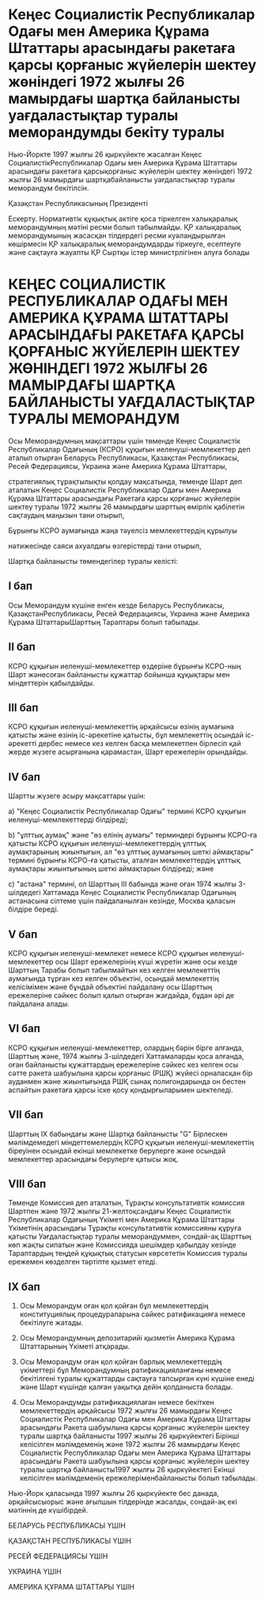 # Кеңес Социалистік Республикалар Одағы мен Америка Құрама Штаттары арасындағы ракетаға қарсы қорғаныс жүйелерін шектеу жөніндегі 1972 жылғы 26 мамырдағы шартқа байланысты уағдаластықтар туралы меморандумды бекіту туралы

Нью-Йоркте 1997 жылғы 26 қыркүйекте жасалған Кеңес СоциалистікРеспубликалар Одағы мен Америка Құрама Штаттары арасындағы ракетаға қарсықорғаныс жүйелерін шектеу жөніндегі 1972 жылғы 26 мамырдағы шартқабайланысты уағдаластықтар туралы меморандум бекітілсін.

Қазақстан Республикасының Президенті

Ескерту. Нормативтік құқықтық актіге қоса тіркелген халықаралық меморандумның мәтіні ресми болып табылмайды. ҚР халықаралық меморандумының жасасқан тілдердегі ресми куәландырылған көшірмесін ҚР халықаралық меморандумдарды тіркеуге, есептеуге және сақтауға жауапты ҚР Сыртқы істер министрлігінен алуға болады

# КЕҢЕС СОЦИАЛИСТIК РЕСПУБЛИКАЛАР ОДАҒЫ МЕН АМЕРИКА ҚҰРАМА ШТАТТАРЫ АРАСЫНДАҒЫ РАКЕТАҒА ҚАРСЫ ҚОРҒАНЫС ЖҮЙЕЛЕРIН ШЕКТЕУ ЖӨНIНДЕГI 1972 ЖЫЛҒЫ 26 МАМЫРДАҒЫ ШАРТҚА БАЙЛАНЫСТЫ УАҒДАЛАСТЫҚТАР ТУРАЛЫ МЕМОРАНДУМ

Осы Меморандумның мақсаттары үшiн төменде Кеңес Социалистiк Республикалар Одағының (КСРО) құқығын иеленушi-мемлекеттер деп аталып отырған Беларусь Республикасы, Қазақстан Республикасы, Ресей Федерациясы, Украина және Америка Құрама Штаттары,

стратегиялық тұрақтылықты қолдау мақсатында, төменде Шарт деп аталатын Кеңес Социалистiк Республикалар Одағы мен Америка Құрама Штаттары арасындағы Ракетаға қарсы қорғаныс жүйелерiн шектеу туралы 1972 жылғы 26 мамырдағы шарттың өмiрлiк қабiлетiн сақтаудың маңызын тани отырып,

Бұрынғы КСРО аумағында жаңа тәуелсiз мемлекеттердiң құрылуы

нәтижесiнде саяси ахуалдағы өзгерiстердi тани отырып,

Шартқа байланысты төмендегiлер туралы келiстi:

## І бап

Осы Меморандум күшiне енген кезде Беларусь Республикасы, ҚазақстанРеспубликасы, Ресей Федерациясы, Украина және Америка Құрама ШтаттарыШарттың Тараптары болып табылады.

## ІІ бап

КСРО құқығын иеленушi-мемлекеттер өздерiне бұрынғы КСРО-ның Шарт жәнесоған байланысты құжаттар бойынша құқықтары мен мiндеттерiн қабылдайды.

## IIІ бап

КСРО құқығын иеленушi-мемлекеттiң әрқайсысы өзiнiң аумағына қатысты және өзiнiң iс-әрекетiне қатысты, бұл мемлекеттiң осындай iс-әрекеттi дербес немесе кез келген басқа мемлекетпен бiрлесiп қай жерде жүзеге асырғанына қарамастан, Шарт ережелерiн орындайды.

## ІV бап

Шартты жүзеге асыру мақсаттары үшiн:

а) "Кеңес Социалистiк Республикалар Одағы" терминi КСРО құқығын иеленушi-мемлекеттердi бiлдiредi;

b) "ұлттық аумақ" және "өз елiнiң аумағы" терминдерi бұрынғы КСРО-ға қатысты КСРО құқығын иеленушi-мемлекеттердiң ұлттық аумақтарының жиынтығын, ал "өз ұлттық аумағының шеткi аймақтары" терминi бұрынғы КСРО-ға қатысты, аталған мемлекеттердiң ұлттық аумақтары жиынтығының шеткi аймақтарын бiлдiредi; және

с) "астана" терминi, ол Шарттың III бабында және оған 1974 жылғы 3-шiлдедегi Хаттамада Кеңес Социалистiк Республикалар Одағының астанасына сiлтеме үшiн пайдаланылған кезiнде, Москва қаласын бiлдiре бередi.

## V бап

КСРО құқығын иеленушi-мемлекет немесе КСРО құқығын иеленушi-мемлекеттер осы Шарт ережелерiнiң күшi жүретiн және осы кезде Шарттың Тарабы болып табылмайтын кез келген мемлекеттiң аумағында тұрған кез келген объектiнi, осындай мемлекеттiң келiсiмiмен және бұндай объектiнi пайдалану осы Шарттың ережелерiне сәйкес болып қалып отырған жағдайда, бұдан әрi де пайдалана алады.

## VI бап

КСРО құқығын иеленушi-мемлекеттер, олардың бәрiн бiрге алғанда, Шарттың және, 1974 жылғы 3-шiлдедегi Хаттамаларды қоса алғанда, оған байланысты құжаттардың ережелерiне сәйкес кез келген осы сәтте ракета шабуылына қарсы қорғаныс (РШҚ) жүйесi орналасқан бiр ауданмен және жиынтығында РШҚ сынақ полигондарында он бестен аспайтын ракетаға қарсы iске қосу қондырғыларымен шектеледi.

## VII бап

Шарттың IХ бабындағы және Шартқа байланысты "G" Бiрлескен мәлiмдемедегi мiндеттемелердiң КСРО құқығын иеленушi-мемлекеттiң бiреуiнен осындай екiншi мемлекетке берулерге және осындай мемлекеттер арасындағы берулерге қатысы жоқ.

## VIII бап

Төменде Комиссия деп аталатын, Тұрақты консультативтiк комиссия Шартпен және 1972 жылғы 21-желтоқсандағы Кеңес Социалистiк Республикалар Одағының Үкiметi мен Америка Құрама Штаттары Yкiметiнiң арасындағы Тұрақты консультативтiк комиссияны құруға қатысты Уағдаластықтар туралы меморандуммен, сондай-ақ Шарттың көп жақты сипатын және Комиссияда шешiмдер қабылдау кезiнде Тараптардың теңдей құқықтық статусын көрсететiн Комиссия туралы ережемен көзделген тәртiпте қызмет етедi.

## IХ бап

1. Осы Меморандум оған қол қойған бұл мемлекеттердiң конституциялық процедураларына сәйкес ратификацияға немесе бекiтiлуге жатады.

2. Осы Меморандумның депозитарийi қызметiн Америка Құрама Штаттарының Yкiметi атқарады.

3. Осы Меморандум оған қол қойған барлық мемлекеттердiң үкiметтерi бұл Меморандумның ратификацияланғаны немесе бекiтiлгенi туралы құжаттарды сақтауға тапсырған күнi күшiне енедi және Шарт күшiнде қалған уақытқа дейiн қолданыста болады.

4. Осы Меморандумды ратификациялаған немесе бекiткен мемлекеттердiң әрқайсысы 1972 жылғы 26 мамырдағы Кеңес Социалистiк Республикалар Одағы мен Америка Құрама Штаттары арасындағы Ракета шабуылына қарсы қорғаныс жүйелерiн шектеу туралы шартқа байланысты 1997 жылғы 26 қыркүйектегi Бiрiншi келiсiлген мәлiмдеменiң және 1972 жылғы 26 мамырдағы Кеңес Социалистiк Республикалар Одағы мен Америка Құрама Штаттары арасындағы Ракета шабуылына қарсы қорғаныс жүйелерiн шектеу туралы шартқа байланысты1997 жылғы 26 қыркүйектегi Екiншi келiсiлген мәлiмдеменiң ережелерiменбайланысты болып табылады.

Нью-Йорк қаласында 1997 жылғы 26 қыркүйекте бес данада, әрқайсысыорыс және ағылшын тiлдерiнде жасалды, сондай-ақ екi мәтiннiң де күшiбiрдей.

БЕЛАРУСЬ РЕСПУБЛИКАСЫ YШІН

ҚАЗАҚСТАН РЕСПУБЛИКАСЫ YШІН

РЕСЕЙ ФЕДЕРАЦИЯСЫ ҮШIН

УКРАИНА ҮШІН

АМЕРИКА ҚҰРАМА ШТАТТАРЫ ҮШІН

